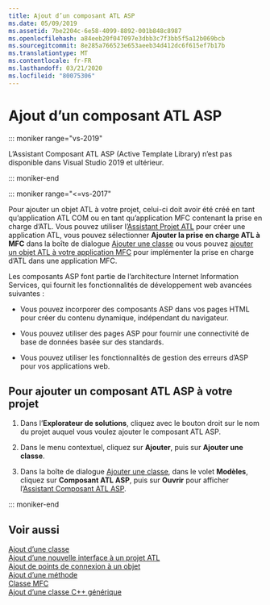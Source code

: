 ```yaml
---
title: Ajout d’un composant ATL ASP
ms.date: 05/09/2019
ms.assetid: 7be2204c-6e58-4099-8892-001b848c8987
ms.openlocfilehash: a84eeb20f047097e3dbb3c7f3bb5f5a12b069bcb
ms.sourcegitcommit: 8e285a766523e653aeeb34d412dc6f615ef7b17b
ms.translationtype: MT
ms.contentlocale: fr-FR
ms.lasthandoff: 03/21/2020
ms.locfileid: "80075306"
---
```

# <a name="adding-an-atl-active-server-page-component"></a>Ajout d’un composant ATL ASP

::: moniker range="vs-2019"

L’Assistant Composant ATL ASP (Active Template Library) n’est pas disponible dans Visual Studio 2019 et ultérieur.

::: moniker-end

::: moniker range="<=vs-2017"

Pour ajouter un objet ATL à votre projet, celui-ci doit avoir été créé en tant qu’application ATL COM ou en tant qu’application MFC contenant la prise en charge d’ATL. Vous pouvez utiliser l’[Assistant Projet ATL](../../atl/reference/atl-project-wizard.md) pour créer une application ATL, vous pouvez sélectionner **Ajouter la prise en charge ATL à MFC** dans la boîte de dialogue [Ajouter une classe](../../ide/add-class-dialog-box.md) ou vous pouvez [ajouter un objet ATL à votre application MFC](../../mfc/reference/adding-atl-support-to-your-mfc-project.md) pour implémenter la prise en charge d’ATL dans une application MFC.

Les composants ASP font partie de l’architecture Internet Information Services, qui fournit les fonctionnalités de développement web avancées suivantes :

- Vous pouvez incorporer des composants ASP dans vos pages HTML pour créer du contenu dynamique, indépendant du navigateur.

- Vous pouvez utiliser des pages ASP pour fournir une connectivité de base de données basée sur des standards.

- Vous pouvez utiliser les fonctionnalités de gestion des erreurs d’ASP pour vos applications web.

## <a name="to-add-an-atl-active-server-pages-component-to-your-project"></a>Pour ajouter un composant ATL ASP à votre projet

1. Dans l’**Explorateur de solutions**, cliquez avec le bouton droit sur le nom du projet auquel vous voulez ajouter le composant ATL ASP.

1. Dans le menu contextuel, cliquez sur **Ajouter**, puis sur **Ajouter une classe**.

1. Dans la boîte de dialogue [Ajouter une classe](../../ide/add-class-dialog-box.md), dans le volet **Modèles**, cliquez sur **Composant ATL ASP**, puis sur **Ouvrir** pour afficher l’[Assistant Composant ATL ASP](../../atl/reference/atl-active-server-page-component-wizard.md).

::: moniker-end

## <a name="see-also"></a>Voir aussi

[Ajout d’une classe](../../ide/adding-a-class-visual-cpp.md)<br/>
[Ajout d’une nouvelle interface à un projet ATL](../../atl/reference/adding-a-new-interface-in-an-atl-project.md)<br/>
[Ajout de points de connexion à un objet](../../atl/adding-connection-points-to-an-object.md)<br/>
[Ajout d’une méthode](../../ide/adding-a-method-visual-cpp.md)<br/>
[Classe MFC](../../mfc/reference/adding-an-mfc-class.md)<br/>
[Ajout d’une classe C++ générique](../../ide/adding-a-generic-cpp-class.md)
